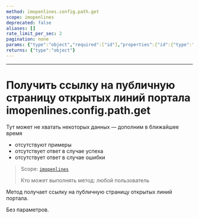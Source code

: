 ```yaml
---
method: imopenlines.config.path.get
scope: imopenlines
deprecated: false
aliases: []
rate_limit_per_sec: 2
pagination: none
params: {"type":"object","required":["id"],"properties":{"id":{"type":"integer"}}}
returns: {"type":"object"}
---
```



---

# Получить ссылку на публичную страницу открытых линий портала imopenlines.config.path.get



Тут может не хватать некоторых данных — дополним в ближайшее время







- отсутствуют примеры
- отсутствует ответ в случае успеха
- отсутствует ответ в случае ошибки





> Scope: [`imopenlines`](../../scopes/permissions.md)
>
> Кто может выполнять метод: любой пользователь

Метод получает ссылку на публичную страницу открытых линий портала.

Без параметров.
